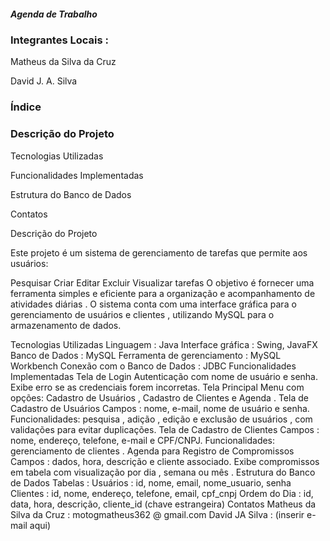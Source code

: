 ##### Agenda de Trabalho

### Integrantes Locais :

Matheus da Silva da Cruz

David J. A. Silva

### Índice

### Descrição do Projeto

Tecnologias Utilizadas

Funcionalidades Implementadas

Estrutura do Banco de Dados

Contatos

Descrição do Projeto

Este projeto é um sistema de gerenciamento de tarefas que permite aos usuários:

Pesquisar
Criar
Editar
Excluir
Visualizar tarefas
O objetivo é fornecer uma ferramenta simples e eficiente para a organização e acompanhamento de atividades diárias . O sistema conta com uma interface gráfica para o gerenciamento de usuários e clientes , utilizando MySQL para o armazenamento de dados.

Tecnologias Utilizadas
Linguagem : Java
Interface gráfica : Swing, JavaFX
Banco de Dados : MySQL
Ferramenta de gerenciamento : MySQL Workbench
Conexão com o Banco de Dados : JDBC
Funcionalidades Implementadas
Tela de Login
Autenticação com nome de usuário e senha.
Exibe erro se as credenciais forem incorretas.
Tela Principal
Menu com opções: Cadastro de Usuários , Cadastro de Clientes e Agenda .
Tela de Cadastro de Usuários
Campos : nome, e-mail, nome de usuário e senha.
Funcionalidades: pesquisa , adição , edição e exclusão de usuários , com validações para evitar duplicações.
Tela de Cadastro de Clientes
Campos : nome, endereço, telefone, e-mail e CPF/CNPJ.
Funcionalidades: gerenciamento de clientes .
Agenda para Registro de Compromissos
Campos : dados, hora, descrição e cliente associado.
Exibe compromissos em tabela com visualização por dia , semana ou mês .
Estrutura do Banco de Dados
Tabelas :
Usuários : id, nome, email, nome_usuario, senha
Clientes : id, nome, endereço, telefone, email, cpf_cnpj
Ordem do Dia : id, data, hora, descrição, cliente_id (chave estrangeira)
Contatos
Matheus da Silva da Cruz : motogmatheus362 @ gmail.com
David JA Silva : (inserir e-mail aqui)
